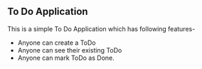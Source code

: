 ## To Do Application

This is a simple To Do Application which has following features-

- Anyone can create a ToDo
- Anyone can see their existing ToDo
- Anyone can mark ToDo as Done.

